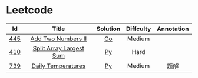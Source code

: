 # Leetcode

|                              Id                              |                            Title                             |         Solution         | Diffculty | Annotation |
| :----------------------------------------------------------: | :----------------------------------------------------------: | :----------------------: | :-------: | :--------: |
|   [445](https://leetcode.com/problems/add-two-numbers-ii/)   | [Add Two Numbers II](https://leetcode.com/problems/add-two-numbers-ii/) | [Go](./solutions/445.go) |  Medium   |            |
| [410](https://leetcode.com/problems/split-array-largest-sum/) | [Split Array Largest Sum](https://leetcode.com/problems/split-array-largest-sum/) |      [Py](./solutions/410.py)      |   Hard    |            |
| [739](https://leetcode.com/problems/daily-temperatures/) | [Daily Temperatures](https://leetcode.com/problems/daily-temperatures/) | [Py](./solutions/739.py) | Medium | [题解](./annotations/739.md) |

